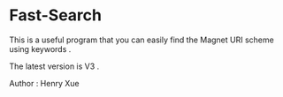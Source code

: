 # Fast-Search
This is a useful program that you can easily find the Magnet URI scheme using keywords . 

The latest version is V3 .

Author : Henry Xue 
